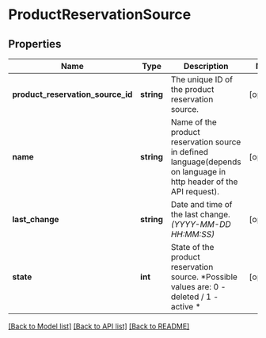 # ProductReservationSource

## Properties
Name | Type | Description | Notes
------------ | ------------- | ------------- | -------------
**product_reservation_source_id** | **string** | The unique ID of the product reservation source. | [optional] 
**name** | **string** | Name of the product reservation source in defined language(depends on language in http header of the API request). | [optional] 
**last_change** | **string** | Date and time of the last change. *(YYYY-MM-DD HH:MM:SS)* | [optional] 
**state** | **int** | State of the product reservation source. *Possible values are: 0 - deleted / 1 - active * | [optional] 

[[Back to Model list]](../../README.md#documentation-for-models) [[Back to API list]](../../README.md#documentation-for-api-endpoints) [[Back to README]](../../README.md)

